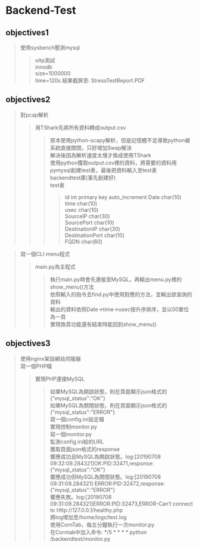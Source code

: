 # Backend-Test

## objectives1
> 使用sysbench壓測mysql  
>> oltp測試  
>> innodb  
>> size=1000000  
>> time=120s
> 結果截屏至: StressTestReport.PDF  

## objectives2
> 對pcap解析  
>> 用TShark先將所有資料轉成output.csv  
>>> 原本使用python-scapy解析，但是記憶體不足導致python被系統直接關閉，只好增加Swap解決  
>>> 解決後因為解析速度太慢才換成使用TShark  
>> 使用python獲取output.csv裡的資料，將需要的資料用pymysql創建test表，最後把資料輸入至test表  
>>>  backendtest庫(事先創建好)  
>>> test表  
>>>> id int primary key auto_increment
>>>> Date char(10)  
>>>> time char(10)  
>>>> usec char(10)  
>>>> SourceIP char(30)  
>>>> SourcePort char(10)  
>>>> DestinationIP char(30)  
>>>> DestinationPort char(10)  
>>>> FQDN char(60)  

> 寫一個CLI menu程式  
>> main.py為主程式  
>>> 執行main.py時會先連接至MySQL，再輸出menu.py裡的show_menu()方法  
>>> 依照輸入的指令去find.py中使用對應的方法，並輸出欲查詢的資料  
>>> 輸出的資料依照Date->time->usec按升序排序，並以50單位為一頁  
>>> 實現換頁功能還有結束時能回到show_menu()  

## objectives3
> 使用nginx架設網站伺服器  
> 寫一個PHP檔  
>> 實現PHP連接MySQL  
>>> 如果MySQL為開啟狀態，則在頁面顯示json格式的{"mysql_status":"OK"}  
>>> 如果MySQL為關閉狀態，則在頁面顯示json格式的{"mysql_status":"ERROR"}  
> 寫一個config.ini設定檔  
>> 實現控制monitor.py  
> 寫一個monitor.py  
>> 監測config.ini給的URL  
>> 獲取頁面json格式的response  
>>> 響應成功且MySQL為開啟狀態。log:[20190708 09:32:09.284321]OK:PID:32471,response:{"mysql_status":"OK"}  
>>> 響應成功但MySQL為關閉狀態。log:[20190708 09:31:09.284321] ERROR:PID:32472,response:{"mysql_status":"ERROR"}  
>>> 響應失敗。log:[20190708 09:31:09.284321]ERROR:PID:32473,ERROR-Can’t connect to Http://127.0.0.1/healthy.php  
>> 將log增加至/home/logs/test.log  
> 使用CornTab，每五分鐘執行一次monitor.py  
>> 在Corntab中加入命令: */5 * * * * python /backendtest/monitor.py  



